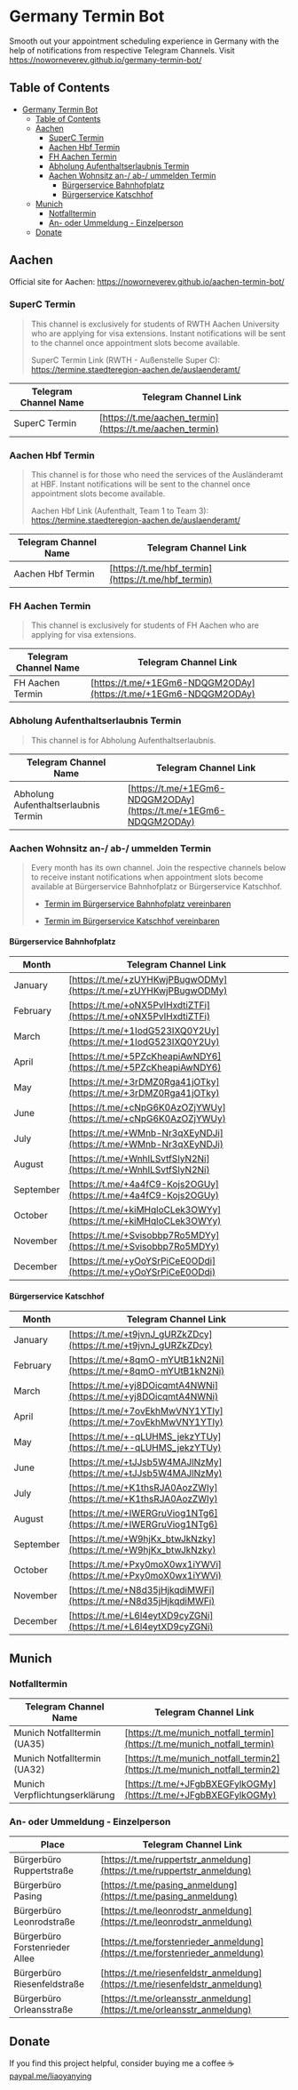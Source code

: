 # Germany Termin Bot

Smooth out your appointment scheduling experience in Germany with the help of notifications from respective Telegram Channels. Visit https://noworneverev.github.io/germany-termin-bot/

## Table of Contents

- [Germany Termin Bot](#germany-termin-bot)
  - [Table of Contents](#table-of-contents)
  - [Aachen](#aachen)
    - [SuperC Termin](#superc-termin)
    - [Aachen Hbf Termin](#aachen-hbf-termin)
    - [FH Aachen Termin](#fh-aachen-termin)
    - [Abholung Aufenthaltserlaubnis Termin](#abholung-aufenthaltserlaubnis-termin)
    - [Aachen Wohnsitz an-/ ab-/ ummelden Termin](#aachen-wohnsitz-an--ab--ummelden-termin)
      - [Bürgerservice Bahnhofplatz](#bürgerservice-bahnhofplatz)
      - [Bürgerservice Katschhof](#bürgerservice-katschhof)
  - [Munich](#munich)
    - [Notfalltermin](#notfalltermin)
    - [An- oder Ummeldung - Einzelperson](#an--oder-ummeldung---einzelperson)
  - [Donate](#donate)

## Aachen

Official site for Aachen: https://noworneverev.github.io/aachen-termin-bot/

### SuperC Termin

>This channel is exclusively for students of RWTH Aachen University who are applying for visa extensions. Instant notifications will be sent to the channel once appointment slots become available.
>
>SuperC Termin Link (RWTH - Außenstelle Super C): https://termine.staedteregion-aachen.de/auslaenderamt/



| Telegram Channel Name      | Telegram Channel Link|
|------------|--------------------------------------------------------------|
| SuperC Termin| [https://t.me/aachen_termin](https://t.me/aachen_termin) |

### Aachen Hbf Termin


>This channel is for those who need the services of the Ausländeramt at HBF. Instant notifications will be sent to the channel once appointment slots become available.
>
>Aachen Hbf Link (Aufenthalt, Team 1 to Team 3): https://termine.staedteregion-aachen.de/auslaenderamt/



| Telegram Channel Name      | Telegram Channel Link|
|------------|--------------------------------------------------------------|
| Aachen Hbf Termin| [https://t.me/hbf_termin](https://t.me/hbf_termin) |



### FH Aachen Termin

>This channel is exclusively for students of FH Aachen who are applying for visa extensions.


| Telegram Channel Name      | Telegram Channel Link|
|------------|--------------------------------------------------------------|
| FH Aachen Termin| [https://t.me/+1EGm6-NDQGM2ODAy](https://t.me/+1EGm6-NDQGM2ODAy) |


### Abholung Aufenthaltserlaubnis Termin

>This channel is for Abholung Aufenthaltserlaubnis.


| Telegram Channel Name      | Telegram Channel Link|
|------------|--------------------------------------------------------------|
| Abholung Aufenthaltserlaubnis Termin| [https://t.me/+1EGm6-NDQGM2ODAy](https://t.me/+1EGm6-NDQGM2ODAy) |

### Aachen Wohnsitz an-/ ab-/ ummelden Termin



> Every month has its own channel. Join the respective channels below to receive instant notifications when appointment slots become available at Bürgerservice Bahnhofplatz or Bürgerservice Katschhof.
>
>- [Termin im Bürgerservice Bahnhofplatz vereinbaren](https://www.qtermin.de/bahnhofplatzkatschhof?calendarid=57003,57091,57092,57093,57094,71058,71059,71060,71061,71062,77257,77289,77291,77292,133608,133610,133607,133612,133614,133615,133616)
>
>- [Termin im Bürgerservice Katschhof vereinbaren](https://qtermin.de/BahnhofplatzKatschhof?calendarid=57095,57096,57097,74724,74725,133598)


#### Bürgerservice Bahnhofplatz
| Month      | Telegram Channel Link                                        |
|------------|--------------------------------------------------------------|
| January    | [https://t.me/+zUYHKwjPBugwODMy](https://t.me/+zUYHKwjPBugwODMy) |
| February   | [https://t.me/+oNX5PvIHxdtiZTFi](https://t.me/+oNX5PvIHxdtiZTFi) |
| March      | [https://t.me/+1IodG523IXQ0Y2Uy](https://t.me/+1IodG523IXQ0Y2Uy) |
| April      | [https://t.me/+5PZcKheapiAwNDY6](https://t.me/+5PZcKheapiAwNDY6) |
| May        | [https://t.me/+3rDMZ0Rga41jOTky](https://t.me/+3rDMZ0Rga41jOTky) |
| June       | [https://t.me/+cNpG6K0AzOZjYWUy](https://t.me/+cNpG6K0AzOZjYWUy) |
| July       | [https://t.me/+WMnb-Nr3qXEyNDJi](https://t.me/+WMnb-Nr3qXEyNDJi) |
| August     | [https://t.me/+WnhILSvtfSIyN2Ni](https://t.me/+WnhILSvtfSIyN2Ni) |
| September  | [https://t.me/+4a4fC9-Kojs2OGUy](https://t.me/+4a4fC9-Kojs2OGUy) |
| October    | [https://t.me/+kiMHqloCLek3OWYy](https://t.me/+kiMHqloCLek3OWYy) |
| November   | [https://t.me/+Svisobbp7Ro5MDYy](https://t.me/+Svisobbp7Ro5MDYy) |
| December   | [https://t.me/+yOoYSrPiCeE0ODdi](https://t.me/+yOoYSrPiCeE0ODdi) |

#### Bürgerservice Katschhof
| Month      | Telegram Channel Link                                        |
|------------|--------------------------------------------------------------|
| January    | [https://t.me/+t9jvnJ_gURZkZDcy](https://t.me/+t9jvnJ_gURZkZDcy) |
| February   | [https://t.me/+8qmO-mYUtB1kN2Ni](https://t.me/+8qmO-mYUtB1kN2Ni) |
| March      | [https://t.me/+yj8DOicqmtA4NWNi](https://t.me/+yj8DOicqmtA4NWNi) |
| April      | [https://t.me/+7ovEkhMwVNY1YTIy](https://t.me/+7ovEkhMwVNY1YTIy) |
| May        | [https://t.me/+-qLUHMS_jekzYTUy](https://t.me/+-qLUHMS_jekzYTUy) |
| June       | [https://t.me/+tJJsb5W4MAJlNzMy](https://t.me/+tJJsb5W4MAJlNzMy) |
| July       | [https://t.me/+K1thsRJA0AozZWIy](https://t.me/+K1thsRJA0AozZWIy) |
| August     | [https://t.me/+IWERGruViog1NTg6](https://t.me/+IWERGruViog1NTg6) |
| September  | [https://t.me/+W9hjKx_btwJkNzky](https://t.me/+W9hjKx_btwJkNzky) |
| October    | [https://t.me/+Pxy0moX0wx1iYWVi](https://t.me/+Pxy0moX0wx1iYWVi) |
| November   | [https://t.me/+N8d35jHjkqdiMWFi](https://t.me/+N8d35jHjkqdiMWFi) |
| December   | [https://t.me/+L6l4eytXD9cyZGNi](https://t.me/+L6l4eytXD9cyZGNi) |

## Munich
### Notfalltermin
| Telegram Channel Name       | Telegram Channel Link|
|------------|--------------------------------------------------------------|
| Munich Notfalltermin (UA35)| [https://t.me/munich_notfall_termin](https://t.me/munich_notfall_termin) |
| Munich Notfalltermin (UA32)| [https://t.me/munich_notfall_termin2](https://t.me/munich_notfall_termin2) |
| Munich Verpflichtungserklärung | [https://t.me/+JFgbBXEGFylkOGMy](https://t.me/+JFgbBXEGFylkOGMy) |

### An- oder Ummeldung - Einzelperson
| Place      | Telegram Channel Link|
|------------|--------------------------------------------------------------|
| Bürgerbüro Ruppertstraße| [https://t.me/ruppertstr_anmeldung](https://t.me/ruppertstr_anmeldung) |
| Bürgerbüro Pasing| [https://t.me/pasing_anmeldung](https://t.me/pasing_anmeldung) |
| Bürgerbüro Leonrodstraße| [https://t.me/leonrodstr_anmeldung](https://t.me/leonrodstr_anmeldung) |
| Bürgerbüro Forstenrieder Allee| [https://t.me/forstenrieder_anmeldung](https://t.me/forstenrieder_anmeldung) |
| Bürgerbüro Riesenfeldstraße| [https://t.me/riesenfeldstr_anmeldung](https://t.me/riesenfeldstr_anmeldung) |
| Bürgerbüro Orleansstraße| [https://t.me/orleansstr_anmeldung](https://t.me/orleansstr_anmeldung) |

## Donate
If you find this project helpful, consider buying me a coffee ☕️    
[paypal.me/liaoyanying](https://www.paypal.me/liaoyanying)